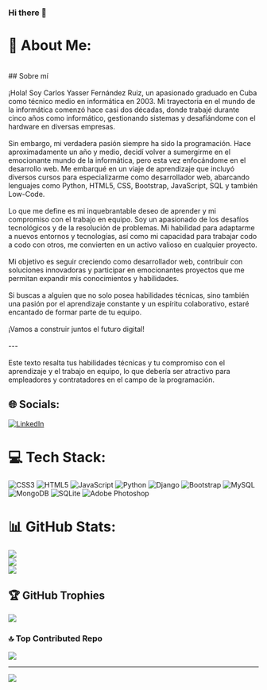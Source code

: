 ### Hi there 👋

# 💫 About Me:
<br>## Sobre mí<br><br>¡Hola! Soy Carlos Yasser Fernández Ruiz, un apasionado graduado en Cuba como técnico medio en informática en 2003. Mi trayectoria en el mundo de la informática comenzó hace casi dos décadas, donde trabajé durante cinco años como informático, gestionando sistemas y desafiándome con el hardware en diversas empresas.<br><br>Sin embargo, mi verdadera pasión siempre ha sido la programación. Hace aproximadamente un año y medio, decidí volver a sumergirme en el emocionante mundo de la informática, pero esta vez enfocándome en el desarrollo web. Me embarqué en un viaje de aprendizaje que incluyó diversos cursos para especializarme como desarrollador web, abarcando lenguajes como Python, HTML5, CSS, Bootstrap, JavaScript, SQL y también Low-Code.<br><br>Lo que me define es mi inquebrantable deseo de aprender y mi compromiso con el trabajo en equipo. Soy un apasionado de los desafíos tecnológicos y de la resolución de problemas. Mi habilidad para adaptarme a nuevos entornos y tecnologías, así como mi capacidad para trabajar codo a codo con otros, me convierten en un activo valioso en cualquier proyecto.<br><br>Mi objetivo es seguir creciendo como desarrollador web, contribuir con soluciones innovadoras y participar en emocionantes proyectos que me permitan expandir mis conocimientos y habilidades.<br><br>Si buscas a alguien que no solo posea habilidades técnicas, sino también una pasión por el aprendizaje constante y un espíritu colaborativo, estaré encantado de formar parte de tu equipo.<br><br>¡Vamos a construir juntos el futuro digital!<br><br>---<br><br>Este texto resalta tus habilidades técnicas y tu compromiso con el aprendizaje y el trabajo en equipo, lo que debería ser atractivo para empleadores y contratadores en el campo de la programación.


## 🌐 Socials:
[![LinkedIn](https://img.shields.io/badge/LinkedIn-%230077B5.svg?logo=linkedin&logoColor=white)](https://linkedin.com/in/yasercarlos) 

# 💻 Tech Stack:
![CSS3](https://img.shields.io/badge/css3-%231572B6.svg?style=for-the-badge&logo=css3&logoColor=white) ![HTML5](https://img.shields.io/badge/html5-%23E34F26.svg?style=for-the-badge&logo=html5&logoColor=white) ![JavaScript](https://img.shields.io/badge/javascript-%23323330.svg?style=for-the-badge&logo=javascript&logoColor=%23F7DF1E) ![Python](https://img.shields.io/badge/python-3670A0?style=for-the-badge&logo=python&logoColor=ffdd54) ![Django](https://img.shields.io/badge/django-%23092E20.svg?style=for-the-badge&logo=django&logoColor=white) ![Bootstrap](https://img.shields.io/badge/bootstrap-%23563D7C.svg?style=for-the-badge&logo=bootstrap&logoColor=white) ![MySQL](https://img.shields.io/badge/mysql-%2300f.svg?style=for-the-badge&logo=mysql&logoColor=white) ![MongoDB](https://img.shields.io/badge/MongoDB-%234ea94b.svg?style=for-the-badge&logo=mongodb&logoColor=white) ![SQLite](https://img.shields.io/badge/sqlite-%2307405e.svg?style=for-the-badge&logo=sqlite&logoColor=white) ![Adobe Photoshop](https://img.shields.io/badge/adobephotoshop-%2331A8FF.svg?style=for-the-badge&logo=adobephotoshop&logoColor=white)
# 📊 GitHub Stats:
![](https://github-readme-stats.vercel.app/api?username=yassercarlos&theme=dark&hide_border=false&include_all_commits=false&count_private=false)<br/>
![](https://github-readme-streak-stats.herokuapp.com/?user=yassercarlos&theme=dark&hide_border=false)<br/>
![](https://github-readme-stats.vercel.app/api/top-langs/?username=yassercarlos&theme=dark&hide_border=false&include_all_commits=false&count_private=false&layout=compact)

## 🏆 GitHub Trophies
![](https://github-profile-trophy.vercel.app/?username=yassercarlos&theme=radical&no-frame=false&no-bg=true&margin-w=4)

### 🔝 Top Contributed Repo
![](https://github-contributor-stats.vercel.app/api?username=yassercarlos&limit=5&theme=onedark&combine_all_yearly_contributions=true)

---
[![](https://visitcount.itsvg.in/api?id=yassercarlos&icon=0&color=0)](https://visitcount.itsvg.in)

<!-- Proudly created with GPRM ( https://gprm.itsvg.in ) -->



